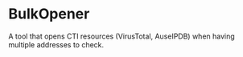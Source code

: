 # BulkOpener
A tool that opens CTI resources (VirusTotal, AuseIPDB) when having multiple addresses to check.
